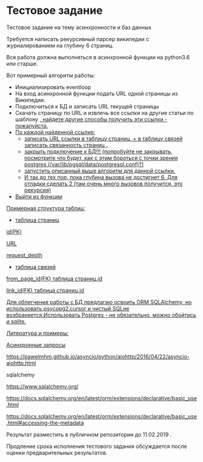 # Тестовое задание
Тестовое задание на тему асинхронности и баз данных

Требуется написать рекурсивный парсер википедии с журналированием на глубину 6 страниц. 

Вся работа должна выполняться в асинхронной функции на python3.6 или старше.

Вот примерный алгоритм работы:

- Инициализировать eventloop
- На вход асинхронной функции подать URL одной страницы из Википедии.
- Подключиться к БД и записать URL текущей страницы
- Скачать страницу по URL и извлечь все ссылки на другие статьи по шаблону <a href="#(*)">, найдете другие способы получить эти ссылки - пожалуйста.
- По каждой найденной ссылке:
    - записать URL ссылки в таблицу страниц, + в таблицу связей записать связанность страниц .
    - закрыть подключение к БД!!! (попробуйте не закрывать, посмотрите что будет, как с этим бороться с точки зрения postgres (/var/lib/pgsql/data/postgresql.conf)?)
    - запустить описанный выше алгоритм для данной ссылки.
    - И так до тех пор, пока глубина вызова не достигнет 6. Для отладки сделать 2 (там очень много вызовов получится, это рекурсия)
- Выйти из функции
 
Примерная структура таблиц:
- таблица страниц

id(PK)

URL

request_depth

- таблица связей

from_page_id(FK) таблица страниц.id

link_id(FK) таблица страниц.id


Для облегчения работы с БД предлагаю освоить ORM SQLAlchemy, но использовать 
psycopg2.cursor и чистый SQLне возбраняется.Использовать Postgres - не обязательно, можно обойтись и sqlite.

 

Литература и примеры:

Асинхронные запросы

https://pawelmhm.github.io/asyncio/python/aiohttp/2016/04/22/asyncio-aiohttp.html

sqlalchemy

https://www.sqlalchemy.org/

https://docs.sqlalchemy.org/en/latest/orm/extensions/declarative/basic_use.html

https://docs.sqlalchemy.org/en/latest/orm/extensions/declarative/basic_use.html#accessing-the-metadata

Результат разместить в публичном репозитории до 11.02.2019 .

Продление срока исполнения тестового задания обсуждается после оценки предварительных результатов.
